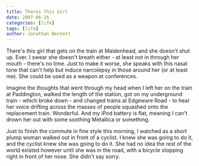 ```yaml
---
title: Theres This Girl
date: 2007-06-26
categories: [life]
tags: [life]
author: Jonathan Beckett
---
```


There's this girl that gets on the train at Maidenhead, and she doesn't shut up. Ever. I swear she doesn't breath either - at least not in through her mouth - there's no time. Just to make it worse, she speaks with this nasal tone that can't help but induce narcolepsy in those around her (or at least me). She could be used as a weapon at conferences.

Imagine the thoughts that went through my head when I left her on the train at Paddington, walked the length of the station, got on my underground train - which broke down - and changed trains at Edgeware Road - to hear her voice drifting across the masses of people squashed onto the replacement train. Wonderful. And my iPod battery is flat, meaning I can't drown her out with some soothing Metallica or something.

Just to finish the commute in fine style this morning, I watched as a short plump woman walked out in front of a cyclist. I knew she was going to do it, and the cyclist knew she was going to do it. She had no idea the rest of the world existed however until she was in the road, with a bicycle stopping right in front of her nose. She didn't say sorry.